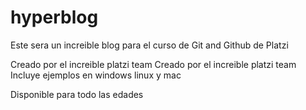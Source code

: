 # hyperblog
Este sera un increible blog para el curso de Git and Github de Platzi

Creado por el increible platzi team 
Creado por el increible platzi team 
Incluye ejemplos en windows linux y mac

Disponible para todo las edades

